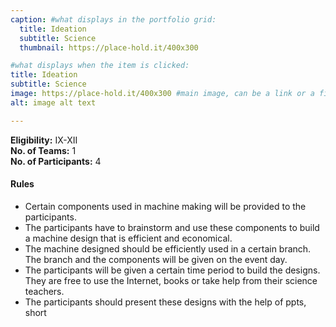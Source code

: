 ```yaml
---
caption: #what displays in the portfolio grid:
  title: Ideation
  subtitle: Science
  thumbnail: https://place-hold.it/400x300

#what displays when the item is clicked:
title: Ideation
subtitle: Science
image: https://place-hold.it/400x300 #main image, can be a link or a file in assets/img/portfolio
alt: image alt text

---
```

**Eligibility:** IX-XII\
**No. of Teams:** 1\
**No. of Participants:** 4
 
#### Rules 
- Certain components used in machine making will be provided to the participants. 
- The participants have to brainstorm and use these components to build a machine design that is efficient and economical. 
- The machine designed should be efficiently used in a certain branch. The branch and the components will be given on the event day. 
- The participants will be given a certain time period to build the designs. They are 
free to use the Internet, books or take help from their science teachers. 
- The participants should present these designs with the help of ppts, short 
